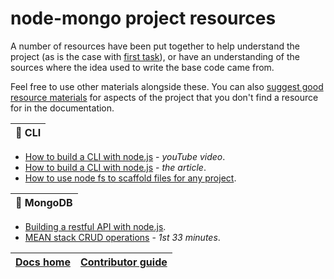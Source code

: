 # node-mongo project resources

A number of resources have been put together to help understand the project (as is the case with [first task](https://github.com/code-collabo/docs/blob/main/contributor-guide/node-mongo-project/first-task.md)), or have an understanding of the sources where the idea used to write the base code came from.

Feel free to use other materials alongside these. You can also [suggest good resource materials](https://github.com/code-collabo/node-mongo-cli/issues/6) for aspects of the project that you don't find a resource for in the documentation.

| 📌 CLI |
| :--   |
* [How to build a CLI with node.js](https://youtu.be/s2h28p4s-Xs) - _youTube video_.
* [How to build a CLI with node.js](https://www.twilio.com/blog/how-to-build-a-cli-with-node-js) - _the article_.
* [How to use node fs to scaffold files for any project](https://youtu.be/U9lSmRBPqFY).

| 📌 MongoDB |
| :--   |
* [Building a restful API with node.js](https://academind.com/tutorials/building-a-restful-api-with-nodejs/).
* [MEAN stack CRUD operations](https://youtu.be/UYh6EvpQquw) - _1st 33 minutes_.

|[Docs home](https://github.com/code-collabo/docs)|[Contributor guide](https://github.com/code-collabo/docs/tree/main/contributor-guide)|
|---|---|
